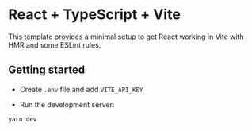 # React + TypeScript + Vite

This template provides a minimal setup to get React working in Vite with HMR and some ESLint rules.

## Getting started

- Create `.env` file and add `VITE_API_KEY`

- Run the development server:

```bash
yarn dev
```
